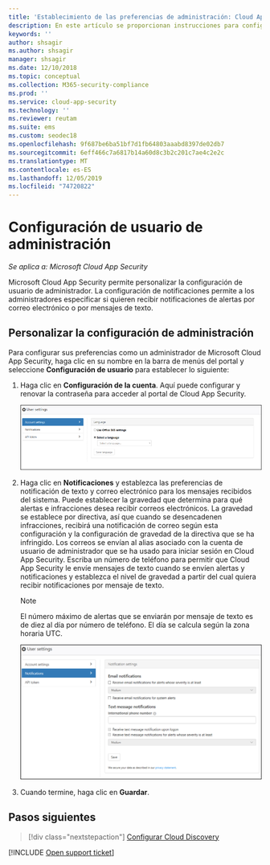 ```yaml
---
title: 'Establecimiento de las preferencias de administración: Cloud App Security | Microsoft Docs'
description: En este artículo se proporcionan instrucciones para configurar las preferencias de administración en Cloud App Security.
keywords: ''
author: shsagir
ms.author: shsagir
manager: shsagir
ms.date: 12/10/2018
ms.topic: conceptual
ms.collection: M365-security-compliance
ms.prod: ''
ms.service: cloud-app-security
ms.technology: ''
ms.reviewer: reutam
ms.suite: ems
ms.custom: seodec18
ms.openlocfilehash: 9f687be6ba51bf7d1fb64803aaabd8397de02db7
ms.sourcegitcommit: 6eff466c7a6817b14a60d8c3b2c201c7ae4c2e2c
ms.translationtype: MT
ms.contentlocale: es-ES
ms.lasthandoff: 12/05/2019
ms.locfileid: "74720822"
---
```

# <a name="admin-user-settings"></a>Configuración de usuario de administración

*Se aplica a: Microsoft Cloud App Security*

Microsoft Cloud App Security permite personalizar la configuración de usuario de administrador. La configuración de notificaciones permite a los administradores especificar si quieren recibir notificaciones de alertas por correo electrónico o por mensajes de texto.

## <a name="Adminsettings"></a>Personalizar la configuración de administración

Para configurar sus preferencias como un administrador de Microsoft Cloud App Security, haga clic en su nombre en la barra de menús del portal y seleccione **Configuración de usuario** para establecer lo siguiente:

1. Haga clic en **Configuración de la cuenta**. Aquí puede configurar y renovar la contraseña para acceder al portal de Cloud App Security.

    ![configuración de usuario personalizada](media/custom-user-settings.png "configuración de usuario personalizada")

2. Haga clic en **Notificaciones** y establezca las preferencias de notificación de texto y correo electrónico para los mensajes recibidos del sistema.  Puede establecer la gravedad que determina para qué alertas e infracciones desea recibir correos electrónicos. La gravedad se establece por directiva, así que cuando se desencadenen infracciones, recibirá una notificación de correo según esta configuración y la configuración de gravedad de la directiva que se ha infringido. Los correos se envían al alias asociado con la cuenta de usuario de administrador que se ha usado para iniciar sesión en Cloud App Security. Escriba un número de teléfono para permitir que Cloud App Security le envíe mensajes de texto cuando se envíen alertas y notificaciones y establezca el nivel de gravedad a partir del cual quiera recibir notificaciones por mensaje de texto.

    > [!NOTE]
    > El número máximo de alertas que se enviarán por mensaje de texto es de diez al día por número de teléfono. El día se calcula según la zona horaria UTC.

    ![configuración de notificaciones](media/notification-settings.png "configuración de notificación")

3. Cuando termine, haga clic en **Guardar**.

## <a name="next-steps"></a>Pasos siguientes

> [!div class="nextstepaction"]
> [Configurar Cloud Discovery](set-up-cloud-discovery.md)

[!INCLUDE [Open support ticket](includes/support.md)]

